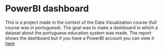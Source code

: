 # PowerBI dashboard

This is a project made in the context of the Data Visualization course (full course was in portuguese). The goal was to make a dashboard in which a dataset about the portuguese education system was made. The report shows the dashboard but if you have a PowerBI account you can view it [here](https://app.powerbi.com/groups/me/reports/bdc6c4a7-9694-46e1-8876-9b6f0d741c50?ctid=0bfa8500-b1f2-4566-baf1-6f59370893e7)
